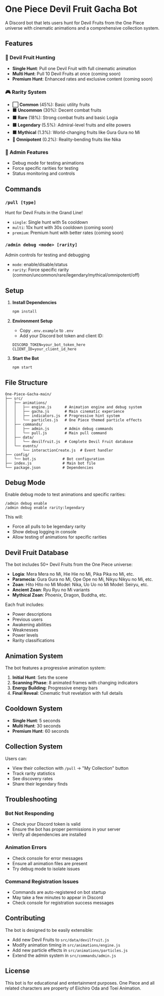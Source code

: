 # One Piece Devil Fruit Gacha Bot

A Discord bot that lets users hunt for Devil Fruits from the One Piece universe with cinematic animations and a comprehensive collection system.

## Features

### 🍈 Devil Fruit Hunting
- **Single Hunt**: Pull one Devil Fruit with full cinematic animation
- **Multi Hunt**: Pull 10 Devil Fruits at once (coming soon)
- **Premium Hunt**: Enhanced rates and exclusive content (coming soon)

### 🎮 Rarity System
- **⬜ Common** (45%): Basic utility fruits
- **🟩 Uncommon** (30%): Decent combat fruits
- **🟦 Rare** (18%): Strong combat fruits and basic Logia
- **🟨 Legendary** (5.5%): Admiral-level fruits and elite powers
- **🟥 Mythical** (1.3%): World-changing fruits like Gura Gura no Mi
- **🌈 Omnipotent** (0.2%): Reality-bending fruits like Nika

### 🔧 Admin Features
- Debug mode for testing animations
- Force specific rarities for testing
- Status monitoring and controls

## Commands

### `/pull [type]`
Hunt for Devil Fruits in the Grand Line!
- `single`: Single hunt with 5s cooldown
- `multi`: 10x hunt with 30s cooldown (coming soon)
- `premium`: Premium hunt with better rates (coming soon)

### `/admin debug <mode> [rarity]`
Admin controls for testing and debugging
- `mode`: enable/disable/status
- `rarity`: Force specific rarity (common/uncommon/rare/legendary/mythical/omnipotent/off)

## Setup

1. **Install Dependencies**
   ```bash
   npm install
   ```

2. **Environment Setup**
   - Copy `.env.example` to `.env`
   - Add your Discord bot token and client ID:
   ```
   DISCORD_TOKEN=your_bot_token_here
   CLIENT_ID=your_client_id_here
   ```

3. **Start the Bot**
   ```bash
   npm start
   ```

## File Structure

```
One-Piece-Gacha-main/
├── src/
│   ├── animations/
│   │   ├── engine.js      # Animation engine and debug system
│   │   ├── gacha.js       # Main cinematic experience
│   │   ├── indicators.js  # Progressive hint system
│   │   └── particles.js   # One Piece themed particle effects
│   ├── commands/
│   │   ├── admin.js       # Admin debug commands
│   │   └── pull.js        # Main pull command
│   ├── data/
│   │   └── devilfruit.js  # Complete Devil Fruit database
│   └── events/
│       └── interactionCreate.js  # Event handler
├── config/
│   └── bot.js            # Bot configuration
├── index.js              # Main bot file
└── package.json          # Dependencies
```

## Debug Mode

Enable debug mode to test animations and specific rarities:

```
/admin debug enable
/admin debug enable rarity:legendary
```

This will:
- Force all pulls to be legendary rarity
- Show debug logging in console
- Allow testing of animations for specific rarities

## Devil Fruit Database

The bot includes 50+ Devil Fruits from the One Piece universe:
- **Logia**: Mera Mera no Mi, Hie Hie no Mi, Pika Pika no Mi, etc.
- **Paramecia**: Gura Gura no Mi, Ope Ope no Mi, Nikyu Nikyu no Mi, etc.
- **Zoan**: Hito Hito no Mi Model: Nika, Uo Uo no Mi Model: Seiryu, etc.
- **Ancient Zoan**: Ryu Ryu no Mi variants
- **Mythical Zoan**: Phoenix, Dragon, Buddha, etc.

Each fruit includes:
- Power descriptions
- Previous users
- Awakening abilities
- Weaknesses
- Power levels
- Rarity classifications

## Animation System

The bot features a progressive animation system:
1. **Initial Hunt**: Sets the scene
2. **Scanning Phase**: 8 animated frames with changing indicators
3. **Energy Building**: Progressive energy bars
4. **Final Reveal**: Cinematic fruit revelation with full details

## Cooldown System

- **Single Hunt**: 5 seconds
- **Multi Hunt**: 30 seconds
- **Premium Hunt**: 60 seconds

## Collection System

Users can:
- View their collection with `/pull` → "My Collection" button
- Track rarity statistics
- See discovery rates
- Share their legendary finds

## Troubleshooting

### Bot Not Responding
- Check your Discord token is valid
- Ensure the bot has proper permissions in your server
- Verify all dependencies are installed

### Animation Errors
- Check console for error messages
- Ensure all animation files are present
- Try debug mode to isolate issues

### Command Registration Issues
- Commands are auto-registered on bot startup
- May take a few minutes to appear in Discord
- Check console for registration success messages

## Contributing

The bot is designed to be easily extensible:
- Add new Devil Fruits to `src/data/devilfruit.js`
- Modify animation timing in `src/animations/engine.js`
- Add new particle effects in `src/animations/particles.js`
- Extend the admin system in `src/commands/admin.js`

## License

This bot is for educational and entertainment purposes. One Piece and all related characters are property of Eiichiro Oda and Toei Animation.
